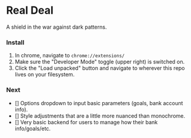 # Real Deal

A shield in the war against dark patterns.


### Install

1. In chrome, navigate to `chrome://extensions/`
2. Make sure the "Developer Mode" toggle (upper right) is switched on.
3. Click the "Load unpacked" button and navigate to wherever this repo lives on your filesystem.


### Next

- [] Options dropdown to input basic parameters (goals, bank account info).
- [] Style adjustments that are a little more nuanced than monochrome.
- [] Very basic backend for users to manage how their bank info/goals/etc.

